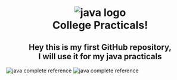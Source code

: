 <h1 align="center">
  <img src="https://seeklogo.com/images/J/java-logo-7833D1D21A-seeklogo.com.png" alt="java logo"/><br/>
  College Practicals!
</h1>

<p align="center"><h2 align = "center">Hey this is my first GitHub repository, <br>I will use it for my java practicals</h2></p>



![java complete reference](https://images-na.ssl-images-amazon.com/images/I/51Xhwv2+hZL._SX258_BO1,204,203,200_.jpg)
![java complete reference](https://images-na.ssl-images-amazon.com/images/I/41j1x70+n2L._SY344_BO1,204,203,200_.jpg)
